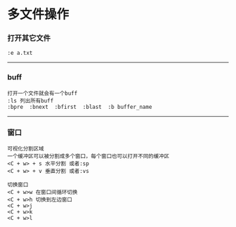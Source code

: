 # 多文件操作

### 打开其它文件

```
:e a.txt
```

------

### buff

```
打开一个文件就会有一个buff
:ls 列出所有buff
:bpre  :bnext  :bfirst  :blast  :b buffer_name
```

------

### 窗口

```
可视化分割区域
一个缓冲区可以被分割成多个窗口，每个窗口也可以打开不同的缓冲区
<C + w> + s 水平分割 或者:sp
<C + w> + v 垂直分割 或者:vs

切换窗口
<C + w>w 在窗口间循环切换
<C + w>h 切换到左边窗口
<C + w>j
<C + w>k
<C + w>l
```



